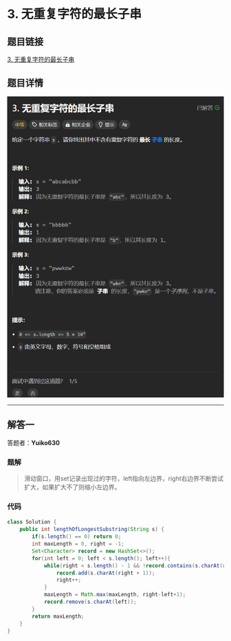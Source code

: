 # 3. 无重复字符的最长子串
## 题目链接  
[3. 无重复字符的最长子串](https://leetcode.cn/problems/longest-substring-without-repeating-characters/)
## 题目详情
![题目图片](Img/3.png)

***
## 解答一
答题者：**Yuiko630**

### 题解
>滑动窗口，用set记录出现过的字符，left指向左边界，right右边界不断尝试扩大，如果扩大不了则缩小左边界。

### 代码
``` Java
class Solution {
    public int lengthOfLongestSubstring(String s) {
        if(s.length() == 0) return 0;
        int maxLength = 0, right = -1;
        Set<Character> record = new HashSet<>();
        for(int left = 0; left < s.length(); left++){
            while(right < s.length() - 1 && !record.contains(s.charAt(right + 1))){
                record.add(s.charAt(right + 1));
                right++;
            }
            maxLength = Math.max(maxLength, right-left+1);
            record.remove(s.charAt(left));
        }
        return maxLength;
    }
}
```